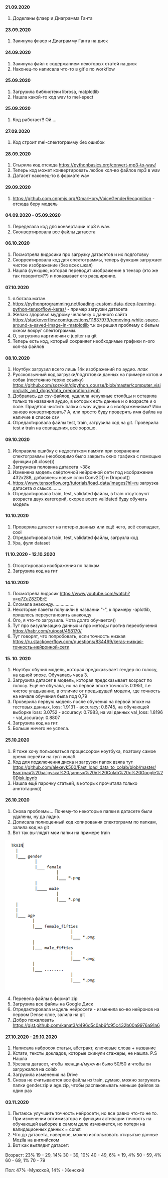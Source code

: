 #### 21.09.2020
1. Доделаны флаер и Диаграмма Ганта

#### 23.09.2020
1. Закинула флаер и Диаграмму Ганта на диск

#### 24.09.2020
1. Закинула файл с содержанием некоторых статей на диск
2. Наконец-то написала что-то в git'е по workflow

#### 25.09.2020
1. Загрузила библиотеки librosa, matplotlib
2. Нашла какой-то код wav to mel-spect

#### 25.09.2020
1. Код работает!! Ой....

#### 27.09.2020
1. Код строит mel-спектограмму без ошибок

#### 28.09.2020
1. Стырила код отсюда https://pythonbasics.org/convert-mp3-to-wav/
2. Теперь код может конвертировать любое кол-во файлов mp3 в wav
3. Датасет наконец-то в формате wav

#### 29.09.2020
1. https://github.com.cnpmjs.org/OmarHory/VoiceGenderRecognition - отсюда беру модель
#### 04.09.2020 - 05.09.2020
1. Переделала код для конвертации mp3 в wav.
2. Сконвертировала все файлы датасета

#### 06.10.2020
1. Посмотрела видосики про загрузку датасетов и их подготовку
2. Скорректировала код для спектограммы, теперь функция загружает чистое изображение (без всех шкал)
3. Нашла функцию, которая переводит изображение в тензор (это же так говорится??) и показывает его расширение.
#### 07.10.2020
1. я.ботала.матан.
2. https://pythonprogramming.net/loading-custom-data-deep-learning-python-tensorflow-keras/ - пример загрузки датасета 
3. Желаю здоровья мудрому человеку с данного сайта https://stackoverflow.com/questions/11837979/removing-white-space-around-a-saved-image-in-matplotlib
т.к он решил проблему с белым окном вокруг спектограммы.
4. О, загрузила картиночки с jupiter на git
5. Теперь есть код, который сохраняет необходимые графики n-ого кол-ва файлов 
#### 08.10.2020
1. Ноутбук загрузил всего лишь 14к изображений по аудио. *плак*
2. Русскоязычный код загрузки/подготовки данных на примере котов и собак (постоянно теряю ссылку) https://github.com/sozykin/dlpython_course/blob/master/computer_vision/cats_and_dogs/data_preparation.ipynb
3. Добралась до csv-файлов, удалила ненужные столбцы и оставила только те названия аудио, в которых есть данные и о возрасте и о поле.
Придётся чистить папки с wav аудио и с изображениями? Или заново конвертировать? А, или просто буду проверять имя файла на наличие в списке csv 
4. Отредактировала файлы test, train, загрузила код на git. Проверила test и train на совпадения, всё хорошо.
#### 09.10.2020
1. Исправила ошибку с недостатком памяти при сохранении спектограммы (необходимо было закрыть окно графика с помощью функции plt.close())
2. Загружена половина датасета ~38к
3. Изменена модель свёрточной нейронной сети под изображение 432x288, добавлены новые слои Conv2D() и Dropout()
4. https://www.tensorflow.org/tutorials/load_data/images?hl=ru загрузка датасета *а смысл........*
5. Отредактировала train, test, validated файлы, в train отсутсвуют возраста двух категорий, скорее всего validated буду обучать модель
#### 10.10.2020
1. Проверила датасет на потерю данных или ещё чего, всё совпадает, cool
2. Отредактировала train, test, validated файлы, загрузла код
3. Ура, фулл dataset
#### 11.10.2020 - 12.10.2020
1. Отсортировала изображения по папкам
2. Загрузила код на гит
#### 14.10.2020 
1. Посмотрела видосик https://www.youtube.com/watch?v=q7ZuZ8ZOErE
2. Сломала анаконду.................
3. Некоторые пакеты получили в названии "-", к примеру -aplotlib, пришлось переустановить анаконду
4. Ого, я что-то загрузила. Чота долго обучается))
5. Тут про визуализацию данных и про методы против переобучения https://habr.com/ru/post/458170/
6. Тут говорят, что попробовать, если точность низкая https://ru.stackoverflow.com/questions/834469/keras-низкая-точность-нейронной-сети
#### 15. 10. 2020
1. Ноутбук обучил модель, которая предсказывает гендер по голосу, на одной эпохе. Обучалась часа 3. 
2. Загрузила датасет в модель, которая предсказывает возраст по голосу. Ещё не обучала, но на первой эпохе точность 0.1951, т.е чистое угадывание, 
в отличие от предыдущей модели, где точность на начале обучения была под 0,79
3. Проверила первую модель после обучения на первой эпохе на тестовых данных, loss: 1.9131 - accuracy: 0.8745,
на обучающей выборке loss: 3.0752 - accuracy: 0.7983, на val данных val_loss: 1.8196 - val_accuracy: 0.8807
4. Загрузила код на гит.
5. Больше ничего не успела.
#### 25.10.2020
1. Я тоже хочу пользоваться процессором ноутбука, поэтому самое время перейти на гугл колаб. 
2. Код для подключения диска и загрузки папок взяла тут https://github.com/alexeyk500/Fast_load_data_to_colab/blob/master/Быстрая%20загрузка%20данных%20в%20Colab%20c%20Google%20Disk.ipynb
3. Нашла ещё парочку статьей, в которых прочитала только аннтотацию))
#### 26.10.2020
1. Снова проблемы... Почему-то некоторые папки в датасете были удалены, ну да ладно.
2. Дописала полноценный код копирования спектограмм по папкам, залила код на git
3. Вот так выглядят мои папки на примере train


![alt text](train.png)

4. Перевела файлы в формат zip
5. Загрузила все файлы на Google Диск
6. Отредактировала модель нейросети - изменила ко-во нейронов на первом Dense слое, залила на git
7. Добро пожаловать https://gist.github.com/kanat3/d496d5c0ab6fc95c432b00a9976a91a6
#### 27.10.2020 - 29.10.2020
1. Написала набросок статьи, абстракт, ключевые слова + название
2. Кстати, тексты докладов, которые скинули стажеры, не нашла. P.S Нашла
3. Урезала датасет, чтобы женщин/мужчин было 50/50 и чтобы он загружался на colab
4. Загрузила изменения на Drive
5. Снова не считываются все файлы из train, думаю, можно загружать папки gender.zip и age.zip, чтобы распаковывать меньше файлов за один раз
#### 03.11.2020
1. Пытаюсь улучшить точность нейросети, но все равно что-то не то. При изменении оптимизатора и функции активации точность на обучающей выборке в самом деле изменяется, но
потери на валидационных данных = const
2. Что до датасета, наверное, можно использовать открытые данные Mozila на английском 
3. Вот как выглядит датасет:

Возраст:
23% 19 - 29,
14% 30 - 39,
10% 40 - 49,
6% < 19,
4% 50 - 59,
4% 60 - 69,
1% 70 - 79

Пол:
47% -Мужской,
14% - Женский
